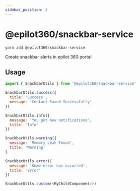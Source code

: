 ```yaml
---
sidebar_position: 4
---
```


# @epilot360/snackbar-service

```
yarn add @epilot360/snackbar-service
```

Create snackbar alerts in epilot 360 portal

## Usage

```js
import { SnackbarUtils } from '@epilot360/snackbar-service'

SnackbarUtils.success({
  title: 'Success',  
  message: 'Contact Saved Successfully'
})

SnackbarUtils.info({
  message: 'You got new notifications',
  title: 'Info'
})

SnackbarUtils.warning({
  message: 'Memory Leak Found',
  title: 'Warning'
}

SnackbarUtils.error({
  message: 'Some error has occurred',
  title: 'Error'
})

SnackbarUtils.custom(<MyChildComponent/>)
```
